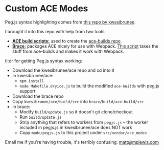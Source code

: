 # Custom ACE Modes

Peg.js syntax highlighting comes from [this repo by kwesibrunee](https://github.com/kwesibrunee/ace/blob/master/lib/ace/mode/pegjs/peg-0.9.0.js).

I brought it into this repo with help from two tools:

* [**ACE build scripts:**](https://github.com/kwesibrunee/ace/blob/master/Makefile.dryice.js) used to create the [ace-builds repo](https://github.com/ajaxorg/ace-builds).
* [**Brace:**](https://github.com/thlorenz/brace) packages ACE nicely for use with Webpack. [This script](https://github.com/thlorenz/brace/blob/master/build/update.js) takes the stuff from ace-builds and makes it work with Webpack.

tl;dr for getting Peg.js syntax working:

* Download the kwesibrunee/ace repo and cd into it
* In kwesibrunee/ace:
  * `npm install`
  * `node Makefile.dryice.js` to build the modified `ace-builds` with peg.js support
* Download the brace repo
* Copy `kwesibrunee/ace/build/src` into `brace/build/ace-build/src`
* In brace:
  * Modify `build/update.js` so it doesn't git clone/checkout
  * Run `build/update.js`
  * Strip anything that refers to workers from `pegjs.js` – the worker included in pegjs.js in kwesibrunee/ace does NOT work
  * Copy `mode/pegjs.js` to this project under `src/vendor/ace_modes`

Email me if you're having trouble, it's terribly confusing: [matt@mplewis.com](mailto:matt@mplewis.com)
